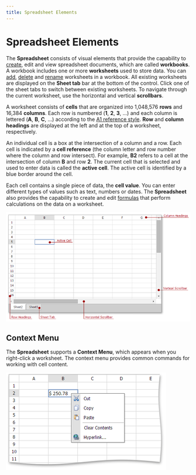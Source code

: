 ```yaml
---
title: Spreadsheet Elements
---
```

# Spreadsheet Elements
The **Spreadsheet** consists of visual elements that provide the capability to [create](../../../../interface-elements-for-web/articles/spreadsheet/file-operations/create-a-workbook.md), edit and view spreadsheet documents, which are called **workbooks**. A workbook includes one or more **worksheets** used to store data. You can [add](../../../../interface-elements-for-web/articles/spreadsheet/file-operations/create-a-worksheet.md), [delete](../../../../interface-elements-for-web/articles/spreadsheet/file-operations/delete-a-worksheet.md) and [rename](../../../../interface-elements-for-web/articles/spreadsheet/file-operations/rename-a-worksheet.md) worksheets in a workbook. All existing worksheets are displayed on the **Sheet tab** bar at the bottom of the control. Click one of the sheet tabs to switch between existing worksheets. To navigate through the current worksheet, use the horizontal and vertical **scrollbars**.

A worksheet consists of **cells** that are organized into 1,048,576 **rows** and 16,384 **columns**. Each row is numbered (**1**, **2**, **3**, ...) and each column is lettered (**A**, **B**, **C**, ...) according to the [A1 reference style](../../../../interface-elements-for-web/articles/spreadsheet/formulas/cell-references.md). **Row** and **column headings** are displayed at the left and at the top of a worksheet, respectively.

An individual cell is a box at the intersection of a column and a row. Each cell is indicated by a **cell reference** (the column letter and row number where the column and row intersect). For example, **B2** refers to a cell at the intersection of column **B** and row **2**. The current cell that is selected and used to enter data is called the **active cell**. The active cell is identified by a blue border around the cell.

Each cell contains a single piece of data, the **cell value**. You can enter different types of values such as text, numbers or dates. The **Spreadsheet** also provides the capability to create and edit [formulas](../../../../interface-elements-for-web/articles/spreadsheet/formulas/create-a-simple-formula.md) that perform calculations on the data on a worksheet.

![EUD_ASPxSpreadsheet_InterfaceElements](../../../images/Img26083.png)

## Context Menu
The **Spreadsheet** supports a **Context Menu**, which appears when you right-click a worksheet. The context menu provides common commands for working with cell content.

![EUD_ASPxSpreadsheet_ContextMenu](../../../images/Img26084.png)